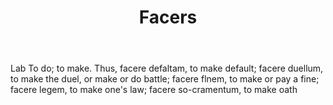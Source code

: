 ---
title: Facers
letter: F
permalink: "/definitions/bld-facers.html"
body: Lab To do; to make. Thus, facere defaltam, to make default; facere duellum,
  to make the duel, or make or do battle; facere flnem, to make or pay a fine; facere
  legem, to make one's law; facere so-cramentum, to make oath
published_at: '2018-07-07'
source: Black's Law Dictionary 2nd Ed (1910)
layout: post
---